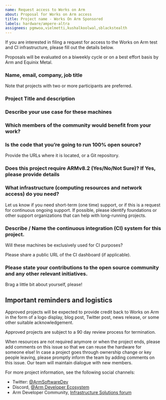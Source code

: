 ```yaml
---
name: Request access to Works on Arm
about: Proposal for Works on Arm access
title: Project name - Works On Arm Sponsored
labels: hardware/ampere-altra
assignees: pgmwoa,vielmetti,kushalkoolwal,sblackstealth
---
```


If you are interested in filing a request for access to the Works on Arm test and 
CI infrastructure, please fill out the details below.

Proposals will be evaluated on a biweekly cycle or on a best effort basis by Arm and Equinix Metal.

### Name, email, company, job title

Note that projects with two or more participants are preferred.

### Project Title and description

### Describe your use case for these machines

### Which members of the community would benefit from your work?

### Is the code that you’re going to run 100% open source? 

Provide the URLs where it is located, or a Git repository.

### Does this project require ARMv8.2 (Yes/No/Not Sure)? If Yes, please provide details 

### What infrastructure (computing resources and network access) do you need?

Let us know if you need short-term (one time) support, or if this is a request for
continuous ongoing support. If possible, please identify foundations or other
support organizations that can help with long-running projects.

### Describe / Name the continuous integration (CI) system for this project.

Will these machines be exclusively used for CI purposes?

Please share a public URL of the CI dashboard (if applicable).

### Please state your contributions to the open source community and any other relevant initiatives.

Brag a little bit about yourself, please!

## Important reminders and logistics

Approved projects will be expected to provide credit back to Works on Arm
in the form of a logo display, blog post, Twitter post, news release, or
some other suitable acknowledgement.

Approved projects are subject to a 90 day review process for termination.

When resources are not required anymore or when the project ends, please add comments on this issue so that we can reuse the hardware for someone else!
In case a project goes through ownership change or key people leaving, please promptly inform the team by adding comments on this issue. Our team will maintain dialogue with  new members.

For more project information, see the following social channels:

* Twitter: [@ArmSoftwareDev](https://twitter.com/ArmSoftwareDev)
* Discord, [@Arm Developer Ecosystem](https://discord.gg/H5ETM7C)
* Arm Developer Community, [Infrastructure Solutions forum](https://community.arm.com/developer/f/infrastructure-solution)
